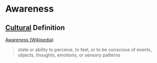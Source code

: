 # Awareness

## [Cultural](./culture.md) Definition

<a href="https://en.wikipedia.org/wiki/Awareness" target="_blank">Awareness (Wikipedia)</a>

> state or ability to perceive, to feel, or to be conscious of events, objects, thoughts, emotions, or sensory patterns
